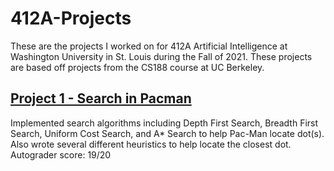 # 412A-Projects
These are the projects I worked on for 412A Artificial Intelligence at Washington University in St. Louis during the Fall of 2021.   These projects are based off projects from the CS188 course at UC Berkeley.

## [Project 1 - Search in Pacman ](https://github.com/griffintlorimer/412A-Projects/tree/main/project1)
Implemented search algorithms including Depth First Search, Breadth First Search, Uniform Cost Search, and A* Search to help Pac-Man locate dot(s).  Also wrote several different heuristics to help locate the closest dot.  
Autograder score: 19/20
